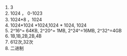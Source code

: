 1. 3
2. 1024 ， 0-1023
3. 1024*8 ，1024
4. 1024*1024 *1024,1024 * 1024, 1024
5. 2^16^= 64KB, 2^20^= 1MB, 2^24^=16MB, 2^32^=4GB
6. 1B,1B,2B,2B,4B
7. 612次,32次
8. 二进制